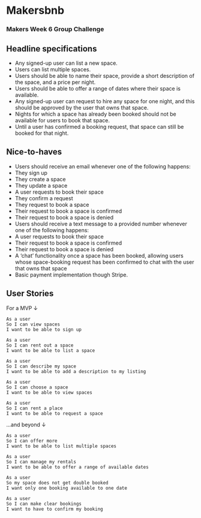 # Makersbnb
### Makers Week 6 Group Challenge

## Headline specifications
* Any signed-up user can list a new space.
* Users can list multiple spaces.
* Users should be able to name their space, provide a short description of the space, and a price per night.
* Users should be able to offer a range of dates where their space is available.
* Any signed-up user can request to hire any space for one night, and this should be approved by the user that owns that space.
* Nights for which a space has already been booked should not be available for users to book that space.
* Until a user has confirmed a booking request, that space can still be booked for that night.

## Nice-to-haves
* Users should receive an email whenever one of the following happens:
* They sign up
* They create a space
* They update a space
* A user requests to book their space
* They confirm a request
* They request to book a space
* Their request to book a space is confirmed
* Their request to book a space is denied
* Users should receive a text message to a provided number whenever one of the following happens:
* A user requests to book their space
* Their request to book a space is confirmed
* Their request to book a space is denied
* A ‘chat’ functionality once a space has been booked, allowing users whose space-booking request has been confirmed to chat with the user that owns that space
* Basic payment implementation though Stripe.

## User Stories

For a MVP &darr;

```
As a user
So I can view spaces
I want to be able to sign up

As a user
So I can rent out a space
I want to be able to list a space

As a user 
So I can describe my space
I want to be able to add a description to my listing

As a user
So I can choose a space
I want to be able to view spaces

As a user
So I can rent a place
I want to be able to request a space
```

...and beyond &darr;

```
As a user
So I can offer more
I want to be able to list multiple spaces 

As a user 
So I can manage my rentals
I want to be able to offer a range of available dates

As a user
So my space does not get double booked 
I want only one booking available to one date

As a user
So I can make clear bookings
I want to have to confirm my booking 
```



